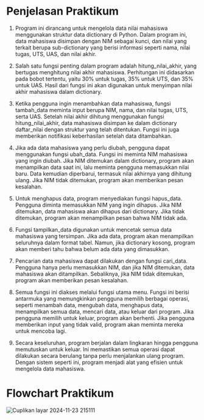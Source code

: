 # Penjelasan Praktikum
1. Program ini dirancang untuk mengelola data nilai mahasiswa menggunakan struktur data dictionary 
di Python. Dalam program ini, data mahasiswa disimpan dengan NIM sebagai kunci, dan nilai 
yang terkait berupa sub-dictionary yang berisi informasi seperti nama, nilai tugas, UTS, UAS, dan nilai akhir.

2. Salah satu fungsi penting dalam program adalah hitung_nilai_akhir, yang bertugas menghitung 
nilai akhir mahasiswa. Perhitungan ini didasarkan pada bobot tertentu, yaitu 30% untuk tugas, 35% 
untuk UTS, dan 35% untuk UAS. Hasil dari fungsi ini akan digunakan untuk menyimpan nilai akhir mahasiswa dalam dictionary.

3. Ketika pengguna ingin menambahkan data mahasiswa, fungsi tambah_data meminta input berupa 
NIM, nama, dan nilai tugas, UTS, serta UAS. Setelah nilai akhir dihitung menggunakan fungsi 
hitung_nilai_akhir, data mahasiswa disimpan ke dalam dictionary daftar_nilai dengan struktur
yang telah ditentukan. Fungsi ini juga memberikan notifikasi keberhasilan setelah data ditambahkan.

4. Jika ada data mahasiswa yang perlu diubah, pengguna dapat menggunakan fungsi ubah_data. 
Fungsi ini meminta NIM mahasiswa yang ingin diubah. Jika NIM ditemukan dalam dictionary, 
program akan menampilkan data saat ini, lalu meminta pengguna memasukkan nilai baru. Data 
kemudian diperbarui, termasuk nilai akhirnya yang dihitung ulang. Jika NIM tidak ditemukan, 
program akan memberikan pesan kesalahan.

5. Untuk menghapus data, program menyediakan fungsi hapus_data. Pengguna diminta memasukkan 
NIM yang ingin dihapus. Jika NIM ditemukan, data mahasiswa akan dihapus dari dictionary. Jika 
tidak ditemukan, program akan menampilkan pesan bahwa NIM tidak ada.

6. Fungsi tampilkan_data digunakan untuk mencetak semua data mahasiswa yang tersimpan. Jika 
ada data, program akan menampilkan seluruhnya dalam format tabel. Namun, jika dictionary kosong, 
program akan memberi tahu bahwa belum ada data yang dimasukkan.

7. Pencarian data mahasiswa dapat dilakukan dengan fungsi cari_data. Pengguna hanya perlu 
memasukkan NIM, dan jika NIM ditemukan, data mahasiswa akan ditampilkan. Sebaliknya, 
jika NIM tidak ditemukan, program akan memberikan pesan kesalahan.

8. Semua fungsi ini diakses melalui fungsi utama menu. Fungsi ini berisi antarmuka yang 
memungkinkan pengguna memilih berbagai operasi, seperti menambah data, 
mengubah data, menghapus data, menampilkan semua data, mencari data, atau keluar dari program. Jika pengguna 
memilih untuk keluar, program akan berhenti. Jika pengguna memberikan input yang tidak valid, 
program akan meminta mereka untuk mencoba lagi.

9. Secara keseluruhan, program berjalan dalam lingkaran hingga pengguna memutuskan untuk keluar. 
Ini memastikan semua operasi dapat dilakukan secara berulang tanpa perlu menjalankan ulang 
program. Dengan sistem seperti ini, program menjadi alat yang efisien untuk mengelola data 
mahasiswa.

# Flowchart Praktikum



![Cuplikan layar 2024-11-23 215111](https://github.com/user-attachments/assets/1b869bcc-363f-4773-b9d6-deda9858695b)

